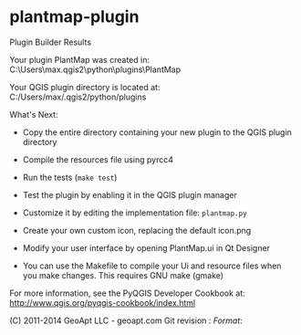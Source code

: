 # plantmap-plugin
Plugin Builder Results

Your plugin PlantMap was created in:
    C:\Users\max\.qgis2\python\plugins\PlantMap

Your QGIS plugin directory is located at:
    C:/Users/max/.qgis2/python/plugins

What's Next:

  * Copy the entire directory containing your new plugin to the QGIS plugin
    directory

  * Compile the resources file using pyrcc4

  * Run the tests (``make test``)

  * Test the plugin by enabling it in the QGIS plugin manager

  * Customize it by editing the implementation file: ``plantmap.py``

  * Create your own custom icon, replacing the default icon.png

  * Modify your user interface by opening PlantMap.ui in Qt Designer

  * You can use the Makefile to compile your Ui and resource files when
    you make changes. This requires GNU make (gmake)

For more information, see the PyQGIS Developer Cookbook at:
http://www.qgis.org/pyqgis-cookbook/index.html

(C) 2011-2014 GeoApt LLC - geoapt.com
Git revision : $Format:%H$
